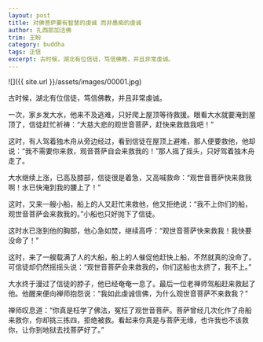 ```yaml
---
layout: post
title: 对佛菩萨要有智慧的虔诚 而非愚痴的虔诚
author: 扎西郎加活佛
trim: 王盼
category: buddha
tags: 正信
excerpt: 古时候，湖北有位信徒，笃信佛教，并且非常虔诚。
---
```


![]({{ site.url }}/assets/images/00001.jpg)

古时候，湖北有位信徒，笃信佛教，并且非常虔诚。

一次，家乡发大水，他来不及逃难，只好爬上屋顶等待救援。眼看大水就要淹到屋顶了，信徒赶忙祈祷：“大慈大悲的观世音菩萨，赶快来救救我吧！”

这时，有人驾着独木舟从旁边经过，看到信徒在屋顶上避难，那人便要救他，他却说：“我不需要你来救，观音菩萨自会来救我的！”那人摇了摇头，只好驾着独木舟走了。

大水继续上涨，已高及膝部，信徒很是着急，又高喊救命：“观世音菩萨快来救我啊！水已快淹到我的腰上了！”

这时，又来一艘小船，船上的人又赶忙来救他，他又拒绝说：“我不上你们的船，观世音菩萨会来救我的。”小船也只好抛下了信徒。

这时水已涨到他的胸部，他心急如焚，继续高呼：“观世音菩萨快来救我！我快要没命了！”

这时，来了一艘载满了人的大船，船上的人催促他赶快上船，不然就真的没命了。可信徒却仍然摇摇头说：“观世音菩萨会来救我的，你们这船也太挤了，我不上。”

大水终于漫过了信徒的脖子，他已经奄奄一息了。最后一位老禅师驾船赶来救起了他。他醒来便向禅师抱怨说：“我如此虔诚信佛，为什么观世音菩萨不来救我？”

禅师叹息道：“你真是枉学了佛法，冤枉了观世音菩萨。菩萨曾经几次化作了舟船来救你，你却挑三拣四，拒绝被救。看起来你真是与菩萨无缘，也许我也不该救你，让你到地狱去找菩萨好了。”
